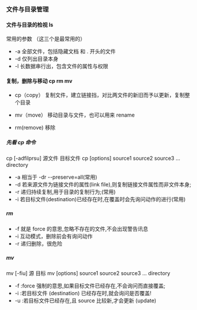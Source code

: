 ### 文件与目录管理

#### 文件与目录的检视 ls
常用的参数 （这三个是最常用的）
* -a 全部文件，包括隐藏文档 和 . 开头的文件
* -d 仅列出目录本身
* -l 长数据串行出，包含文件的属性与权限




#### 复制，删除与移动 cp rm mv

* cp（copy） 复制文件，建立链接挡，对比两文件的新旧而予以更新，复制整个目录

* mv（move） 移动目录与文件，也可以用来 rename

* rm(remove) 移除

##### 先看 cp 命令
cp [-adfilprsu] 源文件 目标文件
cp [options] source1 source2 source3 ... directory

* -a  相当于 -dr --preserve=all(常用)
* -d  若来源文件为链接文件的属性(link file),则复制链接文件属性而非文件本身;
* -r  递归持续复制,用于目录的复制行为;(常用)
* -i  若目标文件(destination)已经存在时,在覆盖时会先询问动作的进行(常用)



##### rm

* -f  就是 force 的意思,忽略不存在的文件,不会出现警告讯息
* -i  互动模式，删除前会有询问动作
* -r  递归删除，很危险





##### mv 
mv [-fiu] 源 目标
mv [options] source1 source2 source3 ... directory


* -f :force 强制的意思,如果目标文件已经存在,不会询问而直接覆盖; 
* -i :若目标文件 (destination) 已经存在时,就会询问是否覆盖!
* -u :若目标文件已经存在,且 source 比较新,才会更新 (update)
